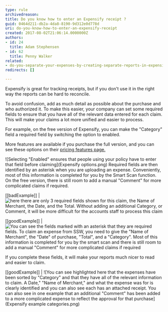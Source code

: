```yaml
---
type: rule
archivedreason: 
title: Do you know how to enter an Expensify receipt ?
guid: 0464d211-db2a-4da8-8190-9d312e0d778d
uri: do-you-know-how-to-enter-an-expensify-receipt
created: 2017-08-02T21:06:14.0000000Z
authors:
- id: 24
  title: Adam Stephensen
- id: 62
  title: Penny Walker
related:
- do-you-separate-your-expenses-by-creating-separate-reports-in-expensify
redirects: []

---
```


Expensify is great for tracking receipts, but if you don't use it in the right way the reports can be hard to reconcile.




To avoid confusion, add as much detail as possible about the purchase and who authorized it. To make this easier, your company can set some required fields to ensure that you have all of the relevant data entered for each claim. This will make your claims a lot more unified and easier to process. 


<!--endintro-->

For example, on the free version of Expensify, you can make the "Category" field a required field by switching the option to enabled.

More features are available if you purchase the full version, and you can see these options on their [pricing features page.](https://www.expensify.com/pricing#features)

![Selecting "Enabled" ensures that people using your policy have to enter that field before claiming](Expensify options.png)
Required fields are then identified by an asterisk when you are uploading an expense. Conveniently, most of this information is completed for you by the Smart Scan function.  On the free version, there is still room to add a manual "Comment" for more complicated claims if required.

[[badExample]]
| ![here there are only 3 required fields shown for this claim, the Name of Merchant, the Date, and the Total.  Without adding an additional Category, or Comment, it will be more difficult for the accounts staff to process this claim](Expensify_nocompulsary.png)

[[goodExample]]
| ![You can see the fields marked with an asterisk that they are required fields. To claim an expense from SSW, you need to give the "Name of Merchant", the "Date" of purchase, "Total", and a "Category". Most of this information is completed for you by the smart scan and there is still room to add a manual "Comment" for more complicated claims if required](Expensify1.png)

If you complete these fields, it will make your reports much nicer to read and easier to claim.

[[goodExample]]
| ![You can see highlighted here that the expenses have been sorted by "Category" and that they have all of the relevant information to claim. A Date," "Name of Merchant," and what the expense was for is clearly identified and you can also see each has an attached receipt. You can also see in one example that an additional "Comment" has been added to a more complicated expense to reflect the approval for that purchase](Expensify example categories.png)
